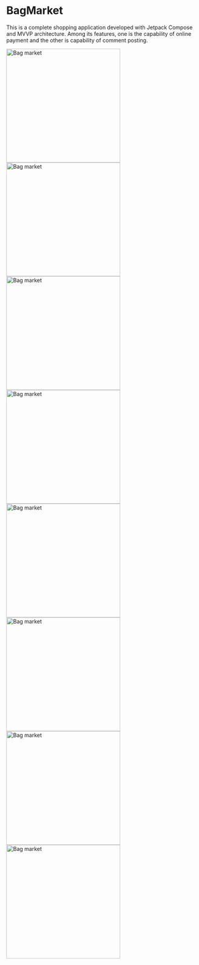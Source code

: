 # BagMarket
This is a complete shopping application developed with Jetpack Compose and MVVP architecture. 
Among its features, one is the capability of online payment and the other is capability of comment posting.

<img src="bagmarket1.png" alt="Bag market" width="300"> <img src="bagmarket2.png" alt="Bag market" width="300">
<img src="bagmarket3.png" alt="Bag market" width="300"> <img src="bagmarket4.png" alt="Bag market" width="300">
<img src="bagmarket5.png" alt="Bag market" width="300"> <img src="bagmarket6.png" alt="Bag market" width="300">
<img src="bagmarket7.png" alt="Bag market" width="300"> <img src="bagmarket8.png" alt="Bag market" width="300">
